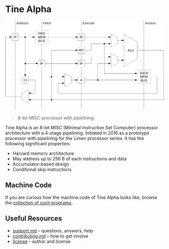 # Tine Alpha

![Tine Alpha pipeline](doc/img/pipeline.png)

> 8-bit MISC processor with pipelining.

Tine Alpha is an 8-bit MISC (Minimal Instruction Set Computer) processor architecture with a 4-stage pipelining. Initiated in 2016 as a prototype processor with pipelining for the Limen processor series. It has the following significant properties:

* Harvard memory architecture
* May address up to 256 B of each instructions and data
* Accumulator-based design
* Conditional skip instructions

## Machine Code

If you are curious how the machine code of Tine Alpha looks like, browse the [collection of such programs](sw).

## Useful Resources

* [support.md](support.md) – questions, answers, help
* [contributing.md](contributing.md) – how to get involve
* [license](license) – author and license

